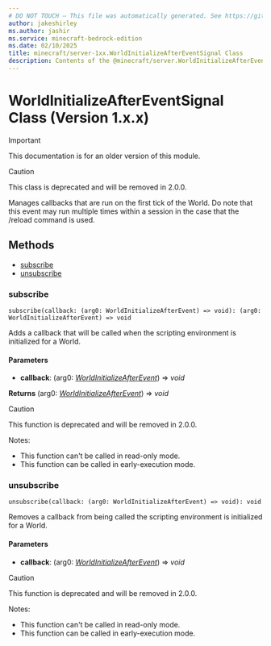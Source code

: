 ```yaml
---
# DO NOT TOUCH — This file was automatically generated. See https://github.com/mojang/minecraftapidocsgenerator to modify descriptions, examples, etc.
author: jakeshirley
ms.author: jashir
ms.service: minecraft-bedrock-edition
ms.date: 02/10/2025
title: minecraft/server-1xx.WorldInitializeAfterEventSignal Class
description: Contents of the @minecraft/server.WorldInitializeAfterEventSignal class (Version 1.x.x).
---
```

# WorldInitializeAfterEventSignal Class (Version 1.x.x)

> [!IMPORTANT]
> This documentation is for an older version of this module.

> [!CAUTION]
> This class is deprecated and will be removed in 2.0.0.

Manages callbacks that are run on the first tick of the World. Do note that this event may run multiple times within a session in the case that the /reload command is used.

## Methods
- [subscribe](#subscribe)
- [unsubscribe](#unsubscribe)

### **subscribe**
`
subscribe(callback: (arg0: WorldInitializeAfterEvent) => void): (arg0: WorldInitializeAfterEvent) => void
`

Adds a callback that will be called when the scripting environment is initialized for a World.

#### **Parameters**
- **callback**: (arg0: [*WorldInitializeAfterEvent*](WorldInitializeAfterEvent.md)) => *void*

**Returns** (arg0: [*WorldInitializeAfterEvent*](WorldInitializeAfterEvent.md)) => *void*

> [!CAUTION]
> This function is deprecated and will be removed in 2.0.0.
  
Notes:
- This function can't be called in read-only mode.
- This function can be called in early-execution mode.

### **unsubscribe**
`
unsubscribe(callback: (arg0: WorldInitializeAfterEvent) => void): void
`

Removes a callback from being called the scripting environment is initialized for a World.

#### **Parameters**
- **callback**: (arg0: [*WorldInitializeAfterEvent*](WorldInitializeAfterEvent.md)) => *void*

> [!CAUTION]
> This function is deprecated and will be removed in 2.0.0.
  
Notes:
- This function can't be called in read-only mode.
- This function can be called in early-execution mode.
